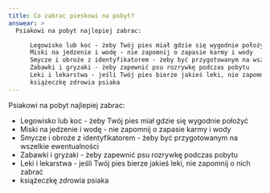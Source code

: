 ```yaml
---
title: Co zabrac pieskowi na pobyt?
answear: >
  Psiakowi na pobyt najlepiej zabrac:

      Legowisko lub koc - żeby Twój pies miał gdzie się wygodnie położyć
      Miski na jedzenie i wodę - nie zapomnij o zapasie karmy i wody
      Smycze i obroże z identyfikatorem - żeby być przygotowanym na wszelkie ewentualności
      Zabawki i gryzaki - żeby zapewnić psu rozrywkę podczas pobytu
      Leki i lekarstwa - jeśli Twój pies bierze jakieś leki, nie zapomnij o nich zabrać
      książeczkę zdrowia psiaka
---
```

Psiakowi na pobyt najlepiej zabrac:

* Legowisko lub koc - żeby Twój pies miał gdzie się wygodnie położyć
* Miski na jedzenie i wodę - nie zapomnij o zapasie karmy i wody
* Smycze i obroże z identyfikatorem - żeby być przygotowanym na wszelkie ewentualności
* Zabawki i gryzaki - żeby zapewnić psu rozrywkę podczas pobytu
* Leki i lekarstwa - jeśli Twój pies bierze jakieś leki, nie zapomnij o nich zabrać
* książeczkę zdrowia psiaka